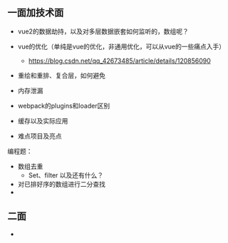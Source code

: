 ## 一面加技术面

+ vue2的数据劫持，以及对多层数据嵌套如何监听的，数组呢？
+ vue的优化（单纯是vue的优化，非通用优化，可以从vue的一些痛点入手）
    - https://blog.csdn.net/qq_42673485/article/details/120856090
+ 重绘和重排、复合层，如何避免
+ 内存泄漏
+ webpack的plugins和loader区别
+ 缓存以及实际应用

+ 难点项目及亮点

编程题：
+ 数组去重
    - Set、filter 以及还有什么？
+ 对已排好序的数组进行二分查找
+ 

## 二面
+ 
